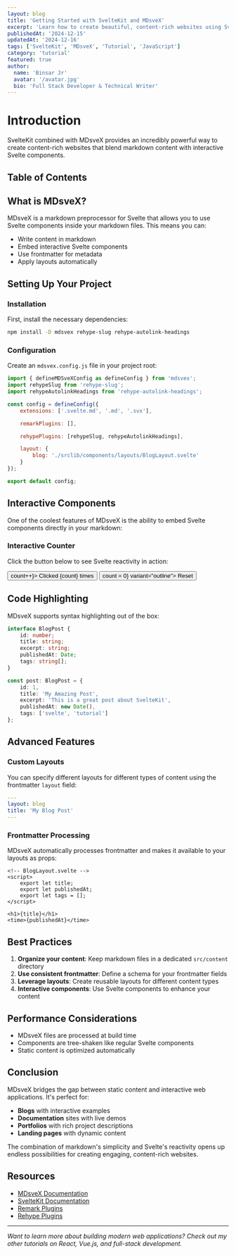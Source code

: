 ```yaml
---
layout: blog
title: 'Getting Started with SvelteKit and MDsveX'
excerpt: 'Learn how to create beautiful, content-rich websites using SvelteKit and MDsveX. This guide covers setup, configuration, and best practices.'
publishedAt: '2024-12-15'
updatedAt: '2024-12-16'
tags: ['SvelteKit', 'MDsveX', 'Tutorial', 'JavaScript']
category: 'tutorial'
featured: true
author:
  name: 'Binsar Jr'
  avatar: '/avatar.jpg'
  bio: 'Full Stack Developer & Technical Writer'
---
```


<script>
  import { Button } from '$lib/components';
  import { onMount } from 'svelte';
  
  let count = 0;
  
  onMount(() => {
    console.log('Blog post mounted!');
  });
</script>

# Introduction

SvelteKit combined with MDsveX provides an incredibly powerful way to create content-rich websites that blend markdown content with interactive Svelte components.

## Table of Contents

## What is MDsveX?

MDsveX is a markdown preprocessor for Svelte that allows you to use Svelte components inside your markdown files. This means you can:

- Write content in markdown
- Embed interactive Svelte components
- Use frontmatter for metadata
- Apply layouts automatically

## Setting Up Your Project

### Installation

First, install the necessary dependencies:

```bash
npm install -D mdsvex rehype-slug rehype-autolink-headings
```

### Configuration

Create an `mdsvex.config.js` file in your project root:

```javascript
import { defineMDSveXConfig as defineConfig } from 'mdsvex';
import rehypeSlug from 'rehype-slug';
import rehypeAutolinkHeadings from 'rehype-autolink-headings';

const config = defineConfig({
	extensions: ['.svelte.md', '.md', '.svx'],

	remarkPlugins: [],

	rehypePlugins: [rehypeSlug, rehypeAutolinkHeadings],

	layout: {
		blog: './srclib/components/layouts/BlogLayout.svelte'
	}
});

export default config;
```

## Interactive Components

One of the coolest features of MDsveX is the ability to embed Svelte components directly in your markdown:

<div class="my-8 p-6 bg-gray-800 rounded-lg border border-gray-700">
  <h3 class="text-xl font-semibold mb-4 text-yellow-400">Interactive Counter</h3>
  <p class="mb-4 text-gray-300">Click the button below to see Svelte reactivity in action:</p>
  
  <div class="flex items-center gap-4">
    <Button on:click={() => count++}>
      Clicked {count} times
    </Button>
    <Button on:click={() => count = 0} variant="outline">
      Reset
    </Button>
  </div>
</div>

## Code Highlighting

MDsveX supports syntax highlighting out of the box:

```typescript
interface BlogPost {
	id: number;
	title: string;
	excerpt: string;
	publishedAt: Date;
	tags: string[];
}

const post: BlogPost = {
	id: 1,
	title: 'My Amazing Post',
	excerpt: 'This is a great post about SvelteKit',
	publishedAt: new Date(),
	tags: ['svelte', 'tutorial']
};
```

## Advanced Features

### Custom Layouts

You can specify different layouts for different types of content using the frontmatter `layout` field:

```yaml
---
layout: blog
title: 'My Blog Post'
---
```

### Frontmatter Processing

MDsveX automatically processes frontmatter and makes it available to your layouts as props:

```svelte
<!-- BlogLayout.svelte -->
<script>
	export let title;
	export let publishedAt;
	export let tags = [];
</script>

<h1>{title}</h1>
<time>{publishedAt}</time>
```

## Best Practices

1. **Organize your content**: Keep markdown files in a dedicated `src/content` directory
2. **Use consistent frontmatter**: Define a schema for your frontmatter fields
3. **Leverage layouts**: Create reusable layouts for different content types
4. **Interactive components**: Use Svelte components to enhance your content

## Performance Considerations

- MDsveX files are processed at build time
- Components are tree-shaken like regular Svelte components
- Static content is optimized automatically

## Conclusion

MDsveX bridges the gap between static content and interactive web applications. It's perfect for:

- **Blogs** with interactive examples
- **Documentation** sites with live demos
- **Portfolios** with rich project descriptions
- **Landing pages** with dynamic content

The combination of markdown's simplicity and Svelte's reactivity opens up endless possibilities for creating engaging, content-rich websites.

## Resources

- [MDsveX Documentation](https://mdsvex.pngwn.io/)
- [SvelteKit Documentation](https://kit.svelte.dev/)
- [Remark Plugins](https://github.com/remarkjs/remark/blob/main/doc/plugins.md)
- [Rehype Plugins](https://github.com/rehypejs/rehype/blob/main/doc/plugins.md)

---

_Want to learn more about building modern web applications? Check out my other tutorials on React, Vue.js, and full-stack development._
